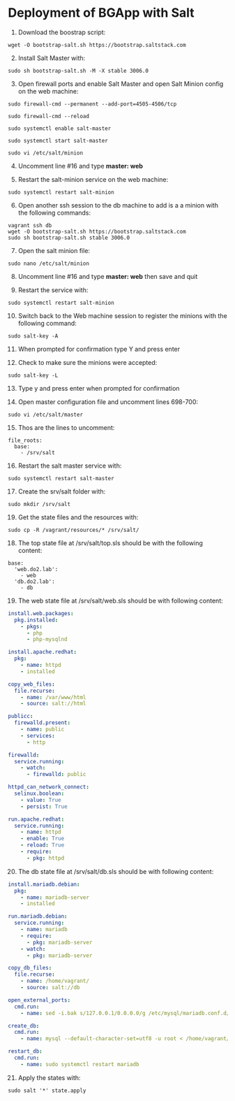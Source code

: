 # Deployment of BGApp with Salt

1. Download the boostrap script:
``` shell
wget -O bootstrap-salt.sh https://bootstrap.saltstack.com
```

2. Install Salt Master with:
``` shell
sudo sh bootstrap-salt.sh -M -X stable 3006.0
```

3. Open firewall ports and enable Salt Master and open Salt Minion config on the web machine:
``` shell
sudo firewall-cmd --permanent --add-port=4505-4506/tcp

sudo firewall-cmd --reload 

sudo systemctl enable salt-master

sudo systemctl start salt-master

sudo vi /etc/salt/minion
```

4. Uncomment line #16 and type **master: web**

5. Restart the salt-minion service on the web machine:
``` shell
sudo systemctl restart salt-minion
```

6. Open another ssh session to the db machine to add is a a minion with the following commands:
``` shell
vagrant ssh db
wget -O bootstrap-salt.sh https://bootstrap.saltstack.com
sudo sh bootstrap-salt.sh stable 3006.0
```

7. Open the salt minion file:
``` shell
sudo nano /etc/salt/minion
```

8. Uncomment line #16 and type **master: web** then save and quit

9. Restart the service with:
``` shell
sudo systemctl restart salt-minion
```

10. Switch back to the Web machine session to register the minions with the following command:
``` shell
sudo salt-key -A
```

11. When prompted for confirmation type Y and press enter

12. Check to make sure the minions were accepted:
``` shell
sudo salt-key -L
```

13. Type y and press enter when prompted for confirmation

14. Open master configuration file and uncomment lines 698-700:
``` shell
sudo vi /etc/salt/master
```

15. Thos are the lines to uncomment:
```
file_roots:
  base:
    - /srv/salt
```

16. Restart the salt master service with:
``` shell
sudo systemctl restart salt-master
```

17. Create the srv/salt folder with:
``` shell
sudo mkdir /srv/salt
```

19. Get the state files and the resources with:
``` shell
sudo cp -R /vagrant/resources/* /srv/salt/
```

18. The top state file at /srv/salt/top.sls should be with the following content:
``` shell
base:
  'web.do2.lab':
    - web
  'db.do2.lab':
    - db
```

19. The web state file at /srv/salt/web.sls should be with following content:
``` yaml
install.web.packages:
  pkg.installed:
    - pkgs:
      - php
      - php-mysqlnd

install.apache.redhat:
  pkg:
    - name: httpd
    - installed

copy_web_files:
  file.recurse:
    - name: /var/www/html
    - source: salt://html

publicc:
  firewalld.present:
    - name: public
    - services:
      - http

firewalld:
  service.running:
    - watch:
      - firewalld: public

httpd_can_network_connect:
  selinux.boolean:
    - value: True
    - persist: True

run.apache.redhat:
  service.running:
    - name: httpd
    - enable: True
    - reload: True
    - require:
      - pkg: httpd
```

20. The db state file at /srv/salt/db.sls should be with following content:
``` yaml
install.mariadb.debian:
  pkg:
    - name: mariadb-server
    - installed

run.mariadb.debian:
  service.running:
    - name: mariadb
    - require:
      - pkg: mariadb-server
    - watch:
      - pkg: mariadb-server

copy_db_files:
  file.recurse:
    - name: /home/vagrant/
    - source: salt://db

open_external_ports:
  cmd.run:
    - name: sed -i.bak s/127.0.0.1/0.0.0.0/g /etc/mysql/mariadb.conf.d/50-server.cnf

create_db:
  cmd.run:
    - name: mysql --default-character-set=utf8 -u root < /home/vagrant/db_setup.sql || true

restart_db:
  cmd.run:
    - name: sudo systemctl restart mariadb
```

21. Apply the states with:
``` shell
sudo salt '*' state.apply
```